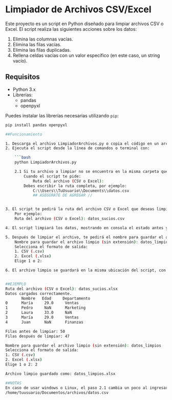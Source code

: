 # Limpiador de Archivos CSV/Excel

Este proyecto es un script en Python diseñado para limpiar archivos CSV o Excel. El script realiza las siguientes acciones sobre los datos:

1. Elimina las columnas vacías.
2. Elimina las filas vacías.
3. Elimina las filas duplicadas.
4. Rellena celdas vacías con un valor específico (en este caso, un string vacío).

## Requisitos

- Python 3.x
- Librerías:
  - pandas
  - openpyxl

Puedes instalar las librerías necesarias utilizando `pip`:

```bash
pip install pandas openpyxl

##Funcionamiento

1. Descarga el archivo LimpiadorArchivos.py o copia el código en un archivo .py en la misma carpeta en la que se encuentra tu archivo a limpiar. O bien, revisa el paso 2.1
2. Ejecuta el script desde la línea de comandos o terminal con:

    ```bash
    python LimpiadorArchivos.py

    2.1 Si tu archivo a limpiar no se encuentra en la misma carpeta que el código, deberás ingresar la dirección completa de tu archivo.
        Cuando el script te pide:
            Ruta del archivo (CSV o Excel):
        Debes escribir la ruta completa, por ejemplo:
            C:\\Users\\TuUsuario\\Documents\\datos.csv
            ## ASEGÚRATE DE AGREGAR // 


3. El script te pedirá la ruta del archivo CSV o Excel que deseas limpiar. 
    Por ejemplo:
    Ruta del archivo (CSV o Excel): datos_sucios.csv

4. El script limpiará los datos, mostrando en consola el estado antes y después de la limpieza.

5. Después de limpiar el archivo, te pedirá el nombre para guardar el archivo limpio y elegir el formato de salida (CSV o Excel):
    Nombre para guardar el archivo limpio (sin extensión): datos_limpios
    Selecciona el formato de salida:
    1. CSV (.csv)
    2. Excel (.xlsx)
    Elige 1 o 2: 

6. El archivo limpio se guardará en la misma ubicación del script, con el nombre que hayas proporcionado.


##EJEMPLO 
Ruta del archivo (CSV o Excel): datos_sucios.xlsx
Datos cargados correctamente.
       Nombre   Edad     Departamento
0      María     29.0     Ventas
1      Pedro     NaN      Marketing
2      Laura     33.0     NaN
3      María     29.0     Ventas
4      Juan      NaN      Finanzas

Filas antes de limpiar: 50
Filas después de limpiar: 47

Nombre para guardar el archivo limpio (sin extensión): datos_limpios
Selecciona el formato de salida:
1. CSV (.csv)
2. Excel (.xlsx)
Elige 1 o 2: 2

Archivo limpio guardado como: datos_limpios.xlsx

##NOTAS
En caso de usar windows o Linux, el paso 2.1 cambia un poco al ingresar la dirección del archivo. El formato sería el siguiente:
/home/tuusuario/Documentos/archivos/datos.csv
